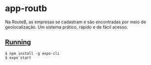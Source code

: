 # app-routb

Na RouteB, as empresas se cadastram e são encontradas por meio de geolocalização. Um sistema prático, rápido e de fácil acesso.

## [Running]()

~~~shell
$ npm install -g expo-cli
$ expo start
~~~